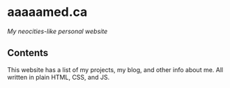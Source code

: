 # aaaaamed.ca
*My neocities-like personal website*

## Contents
This website has a list of my projects, my blog, and other info about me.
All written in plain HTML, CSS, and JS.